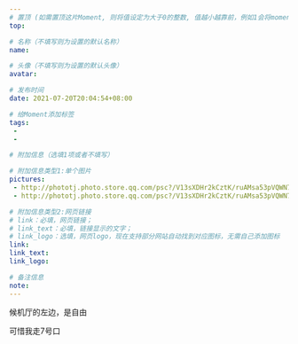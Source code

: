 ```yaml
---
# 置顶 (如需置顶这片Moment, 则将值设定为大于0的整数, 值越小越靠前，例如1会将moment放在最顶端)
top: 

# 名称（不填写则为设置的默认名称）
name: 

# 头像（不填写则为设置的默认头像）
avatar:

# 发布时间
date: 2021-07-20T20:04:54+08:00

# 给Moment添加标签
tags:
 -
 -

# 附加信息（选填1项或者不填写）

# 附加信息类型1:单个图片
pictures:
 - http://phototj.photo.store.qq.com/psc?/V13sXDHr2kCztK/ruAMsa53pVQWN7FLK88i5klyBYDeJPBQb7Pgi6pK2CDIjbs8ied08OM.4oDlB7YtI00iOEVlZkUXobuM.24H1loeKq6.rq0wpKPD3U2Za4s!/b&bo=GAWsCRgFrAkRECc!
 - http://phototj.photo.store.qq.com/psc?/V13sXDHr2kCztK/ruAMsa53pVQWN7FLK88i5klyBYDeJPBQb7Pgi6pK2CAvm3dQFrRZZ6GOe94RXVleS.U.GHHu2BuD0*DFeavFcJt76PWdNU3EotpmJWzXO5U!/b&bo=QAZqCUAGagkRECc!

# 附加信息类型2:网页链接
# link：必填，网页链接；
# link_text：必填，链接显示的文字；
# link_logo：选填，网页logo，现在支持部分网站自动找到对应图标，无需自己添加图标
link:
link_text:
link_logo:

# 备注信息
note:
---
```


候机厅的左边，是自由

可惜我走7号口
